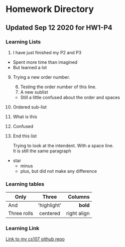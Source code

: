 # Homework Directory
## Updated Sep 12 2020 for HW1-P4
### Learning Lists
1. I have just finished my P2 and P3
  * Spent more time than imagined
  * But learned a lot
9. Trying a new order number. 

   6. Testing the order number of this line. 
   1. A new sublist
     * Still a little confused about the order and spaces

  1. Ordered sub-list
  2. What is this
  3.   Confused
  
2. End this list

   Trying to look at the intendent. With a space line.  
   It is still the same paragraph  
 
 
 * star
   - minus
   + plus, but did not make any difference

### Learning tables

| Only        | Three         | Columns |
| ------------- |:-------------:| -----:|
| And     | 'highlight' | **bold** |
| Three rolls     | centered      |  right align |

### Learning Link

[Link to my cs107 github repo](https://github.com/boerz-coding/cs107_Boer_Zhang)
